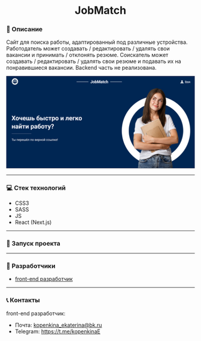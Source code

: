 <h1 align="center">JobMatch</h1>

### :pushpin: Описание

Сайт для поиска работы, адаптированный под различные устройства. Работодатель может
создавать / редактировать / удалять свои вакансии и принимать / отклонять резюме. Соискатель может
создавать / редактировать / удалять свои резюме и подавать их на понравившиеся вакансии.
Backend часть не реализована. 

![Фото главной страницы](/public/img/readme.jpg)

___

### :computer: Стек технологий
- CSS3
- SASS
- JS
- React (Next.js)
___

### :rocket: Запуск проекта
___

### :paperclip: Разработчики
- [front-end разработчик](https://github.com/EkaterinaKopenkina)
___

### :telephone_receiver: Контакты
front-end разработчик:
- Почта: [kopenkina_ekaterina@bk.ru](mailto:kopenkina_ekaterina@bk.ru)
- Telegram: https://t.me/kopenkinaE
